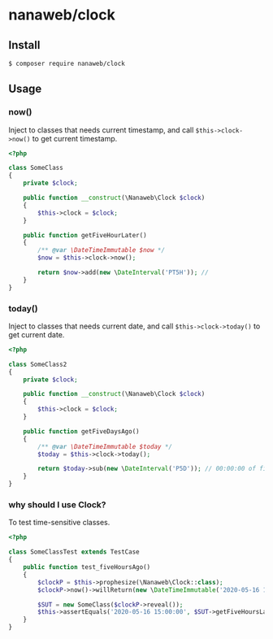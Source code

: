 # nanaweb/clock

## Install

```bash
$ composer require nanaweb/clock
```

## Usage

### now()

Inject to classes that needs current timestamp, and call `$this->clock->now()` to get current timestamp.

```php
<?php

class SomeClass
{
    private $clock;

    public function __construct(\Nanaweb\Clock $clock)
    {
        $this->clock = $clock;
    }

    public function getFiveHourLater()
    {
        /** @var \DateTimeImmutable $now */
        $now = $this->clock->now();

        return $now->add(new \DateInterval('PT5H')); //
    }
}
```

### today()

Inject to classes that needs current date, and call `$this->clock->today()` to get current date.

```php
<?php

class SomeClass2
{
    private $clock;

    public function __construct(\Nanaweb\Clock $clock)
    {
        $this->clock = $clock;
    }

    public function getFiveDaysAgo()
    {
        /** @var \DateTimeImmutable $today */
        $today = $this->clock->today();

        return $today->sub(new \DateInterval('P5D')); // 00:00:00 of five days ago
    }
}
```

### why should I use Clock?

To test time-sensitive classes.

```php
<?php

class SomeClassTest extends TestCase
{
    public function test_fiveHoursAgo()
    {
        $clockP = $this->prophesize(\Nanaweb\Clock::class);
        $clockP->now()->willReturn(new \DateTimeImmutable('2020-05-16 10:00:00'))->shouldBeCalled();

        $SUT = new SomeClass($clockP->reveal());
        $this->assertEquals('2020-05-16 15:00:00', $SUT->getFiveHoursLater());
    }
}
```
